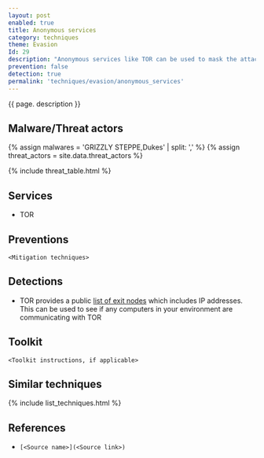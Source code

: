 ```yaml
---
layout: post
enabled: true
title: Anonymous services
category: techniques
theme: Evasion
Id: 29
description: "Anonymous services like TOR can be used to mask the attacker's identity and location."
prevention: false
detection: true
permalink: 'techniques/evasion/anonymous_services'
---
```

{{ page. description }}

## Malware/Threat actors

<!-- Threat actors table -->
{% assign malwares = 'GRIZZLY STEPPE,Dukes' | split: ',' %}
{% assign threat_actors = site.data.threat_actors %}

{% include threat_table.html %}

## Services

* TOR

## Preventions

`<Mitigation techniques>`

## Detections

* TOR provides a public [list of exit nodes](https://check.torproject.org/cgi-bin/TorBulkExitList.py?ip=1.1.1.1) which includes IP addresses. This can be used to see if any computers in your environment are communicating with TOR

## Toolkit

`<Toolkit instructions, if applicable>`

## Similar techniques

{% include list_techniques.html %}


## References

* `[<Source name>](<Source link>)`